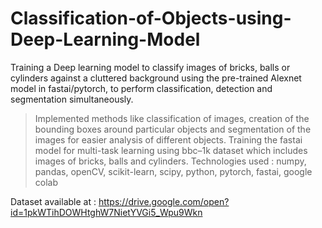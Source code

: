 # Classification-of-Objects-using-Deep-Learning-Model
Training a Deep learning model to classify images of bricks, balls or cylinders against a cluttered background using the pre-trained Alexnet model in fastai/pytorch, to perform classification, detection and segmentation simultaneously.

> Implemented methods like classification of images, creation of the bounding boxes around particular objects and segmentation of the images for easier analysis of different objects.
> Training the fastai model for multi-task learning using bbc–1k dataset which includes images of bricks, balls and cylinders.
> Technologies used :  numpy, pandas, openCV, scikit-learn, scipy, python, pytorch, fastai, google colab 

Dataset available at : https://drive.google.com/open?id=1pkWTihDOWHtghW7NietYVGi5_Wpu9Wkn
